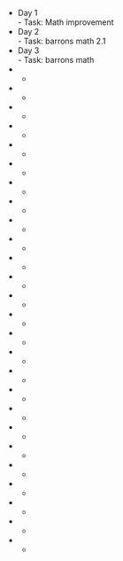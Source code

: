 - Day 1 </br> - Task: Math improvement
- Day 2 </br> - Task: barrons math 2.1
- Day 3 </br> - Task: barrons math 
- +
- +
- +
- +
- +
- +
- +
- +
- +
- +
- +
- +
- +
- +
- +
- +
- +
- +
- +
- +
- +
- +
- +
- +
- +
- +
